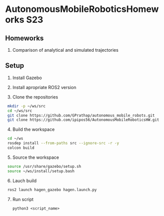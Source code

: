 # AutonomousMobileRoboticsHomeworks S23

## Homeworks

1. Comparison of analytical and simulated trajectories

## Setup

1. Install Gazebo

2. Install apropriate ROS2 version

3. Clone the repositories

```bash
 mkdir -p ~/ws/src
 cd ~/ws/src
 git clone https://github.com/GPrathap/autonomous_mobile_robots.git
 git clone https://github.com/ipipos56/AutonomousMobileRoboticsHW.git
```

4. Build the workspace

```bash
 cd ~/ws
 rosdep install --from-paths src --ignore-src -r -y
 colcon build
```

5. Source the workspace

```bash
 source /usr/share/gazebo/setup.sh
 source ~/ws/install/setup.bash
```

6. Lauch build

```bash
 ros2 launch hagen_gazebo hagen.launch.py
```

7. Run script

   `python3 <script_name>`

